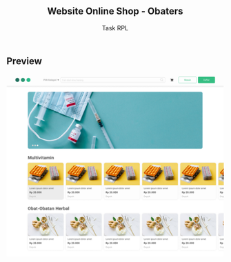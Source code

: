 <article>
  <header>
    <h1>Website Online Shop - Obaters</h1>
    <p>Task RPL</p> 
  </header>
  <section>
    <h2>Preview</h2>
    <img src="./img/page-show-all-products.png"  alt="page show all products - main page" />
  </section>
</article>
